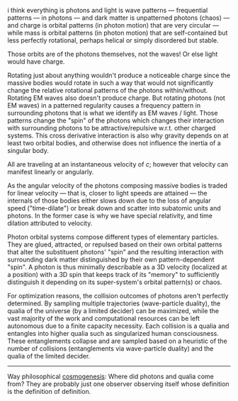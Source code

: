 i think everything is photons and light is wave patterns — frequential patterns — in photons — and dark matter is unpatterned photons (chaos) — and charge is orbital patterns (in photon motion) that are very circular — while mass is orbital patterns (in photon motion) that are self-contained but less perfectly rotational, perhaps helical or simply disordered but stable.

Those orbits are of the photons themselves, not the waves! Or else light would have charge.

Rotating just about anything wouldn't produce a noticeable charge since the massive bodies would rotate in such a way that would not significantly change the relative rotational patterns of the photons within/without. Rotating EM waves also doesn't produce charge. But rotating photons (not EM waves) in a patterned regularity causes a frequency pattern in surrounding photons that is what we identify as EM waves / light. Those patterns change the "spin" of the photons which changes their interaction with surrounding photons to be attractive/repulsive w.r.t. other charged systems. This cross derivative interaction is also why gravity depends on at least two orbital bodies, and otherwise does not influence the inertia of a singular body.

All are traveling at an instantaneous velocity of $c$; however that velocity can manifest linearly or angularly.

As the angular velocity of the photons composing massive bodies is traded for linear velocity — that is, closer to light speeds are attained — the internals of those bodies either slows down due to the loss of angular speed ("time-dilate") or break down and scatter into subatomic units and photons. In the former case is why we have special relativity, and time dilation attributed to velocity.

Photon orbital systems compose different types of elementary particles. They are glued, attracted, or repulsed based on their own orbital patterns that alter the substituent photons' "spin" and the resulting interaction with surrounding dark matter distinguished by their own pattern-dependent "spin". A photon is thus minimally describable as a 3D velocity (localized at a position) with a 3D spin that keeps track of its "memory" to sufficiently distinguish it depending on its super-system's orbital pattern(s) or chaos.

For optimization reasons, the collision outcomes of photons aren't perfectly determined. By sampling multiple trajectories (wave-particle duality), the qualia of the universe (by a limited decider) can be maximized, while the vast majority of the work and computational resources can be left autonomous due to a finite capacity necessity. Each collision is a qualia and entangles into higher qualia such as singularized human consciousness. These entanglements collapse and are sampled based on a heuristic of the number of collisions (entanglements via wave-particle duality) and the qualia of the limited decider.

---

Way philosophical [cosmogenesis](https://github.com/animal-tree/Writing-stuff/blob/main/Stuff38-Something-From-Nothing.md): Where did photons and qualia come from? They are probably just one observer observing itself whose definition is the definition of definition.
